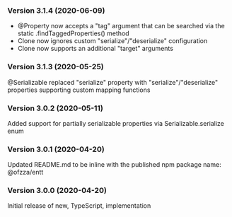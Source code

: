 ### Version 3.1.4 (2020-06-09)
- @Property now accepts a "tag" argument that can be searched via the static .findTaggedProperties() method
- Clone now ignores custom "serialize"/"deserialize" configuration
- Clone now supports an additional "target" arguments

### Version 3.1.3 (2020-05-25)
@Serializable replaced "serialize" property with "serialize"/"deserialize" properties supporting custom mapping functions

### Version 3.0.2 (2020-05-11)
Added support for partially serializable properties via Serializable.serialize enum

### Version 3.0.1 (2020-04-20)
Updated README.md to be inline with the published npm package name: @ofzza/entt

### Version 3.0.0 (2020-04-20)
Initial release of new, TypeScript, implementation
